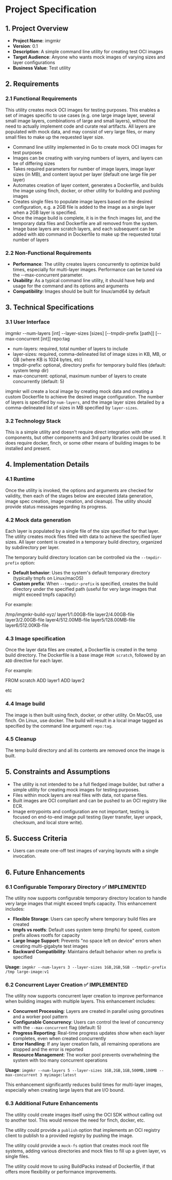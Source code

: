 # Project Specification

## 1. Project Overview

- **Project Name**: imgmkr
- **Version**: 0.1
- **Description**: A simple command line utility for creating test OCI images
- **Target Audience**: Anyone who wants mock images of varying sizes and layer configurations
- **Business Value**: Test utility

## 2. Requirements

### 2.1 Functional Requirements

This utility creates mock OCI images for testing purposes. This enables a set of images specific to use cases (e.g. one large image layer, several small image layers, combinations of large and small layers), without the need to actually implement code and curate real artifacts. All layers are populated with mock data, and may consist of very large files, or many small files to make up the requested layer size.

- Command line utility implemented in Go to create mock OCI images for test purposes
- Images can be creating with varying numbers of layers, and layers can be of differing sizes
- Takes required parameters for number of image layers, image layer sizes (in MB), and content layout per layer (default one large file per layer)
- Automates creation of layer content, generates a Dockerfile, and builds the image using finch, docker, or other utility for building and pushing images
- Creates single files to populate image layers based on the desired configuration, e.g. a 2GB file is added to the image as a single layer when a 2GB layer is specified.
- Once the image build is complete, it is in the finch images list, and the temporary data files and Dockerfile are all removed from the system.
- Image base layers are scratch layers, and each subsequent can be added with `ADD` command in Dockerfile to make up the requested total number of layers

### 2.2 Non-Functional Requirements

- **Performance**: The utility creates layers concurrently to optimize build times, especially for multi-layer images. Performance can be tuned via the --max-concurrent parameter.
- **Usability**: As a typical command line utility, it should have help and usage for the command and its options and arguments
- **Compatibility**: Images should be built for linux/amd64 by default

## 3. Technical Specifications

### 3.1 User Interface

imgmkr --num-layers [int] --layer-sizes [sizes] [--tmpdir-prefix [path]] [--max-concurrent [int]] repo:tag

- num-layers: required, total number of layers to include
- layer-sizes: required, comma-delineated list of image sizes in KB, MB, or GB (where KB is 1024 bytes, etc)
- tmpdir-prefix: optional, directory prefix for temporary build files (default: system temp dir)
- max-concurrent: optional, maximum number of layers to create concurrently (default: 5)

imgmkr will create a local image by creating mock data and creating a custom Dockerfile to achieve the desired image configuration. The number of layers is specified by `num-layers`, and the image layer sizes detailed by a comma-delineated list of sizes in MB specified by `layer-sizes`.

### 3.2 Technology Stack

This is a simple utility and doesn't require direct integration with other components, but other components and 3rd party libraries could be used. It does require docker, finch, or some other means of building images to be installed and present.

## 4. Implementation Details

### 4.1 Runtime

Once the utility is invoked, the options and arguments are checked for validity, then each of the stages below are executed (data generation, image spec creation, image creation, and cleanup). The utility should provide status messages regarding its progress.

### 4.2 Mock data generation

Each layer is populated by a single file of the size specified for that layer. The utility creates mock files filled with data to achieve the specified layer sizes. All layer content is created in a temporary build directory, organized by subdirectory per layer.

The temporary build directory location can be controlled via the `--tmpdir-prefix` option:

- **Default behavior**: Uses the system's default temporary directory (typically tmpfs on Linux/macOS)
- **Custom prefix**: When `--tmpdir-prefix` is specified, creates the build directory under the specified path (useful for very large images that might exceed tmpfs capacity)

For example:

/tmp/imgmkr-build-xyz/
layer1/1.00GB-file
layer2/4.00GB-file
layer3/2.00GB-file
layer4/512.00MB-file
layer5/128.00MB-file
layer6/512.00KB-file

### 4.3 Image specification

Once the layer data files are created, a Dockerfile is created in the temp build directory. The Dockerfile is a base image `FROM scratch`, followed by an `ADD` directive for each layer.

For example:

FROM scratch
ADD layer1
ADD layer2

etc

### 4.4 Image build

The image is then built using finch, docker, or other utility. On MacOS, use finch. On Linux, use docker. The build will result in a local image tagged as specified by the command line argument `repo:tag`.

### 4.5 Cleanup

The temp build directory and all its contents are removed once the image is built.

## 5. Constraints and Assumptions

- The utility is not intended to be a full fledged image builder, but rather a simple utility for creating mock images for testing purposes.
- Files within mock layers are real files with data, not sparse files.
- Built images are OCI compliant and can be pushed to an OCI registry like ECR.
- Image entrypoints and configuration are not important, testing is focused on end-to-end image pull testing (layer transfer, layer unpack, checksum, and local store write).

## 5. Success Criteria

- Users can create one-off test images of varying layouts with a single invocation.

## 6. Future Enhancements

### 6.1 Configurable Temporary Directory ✅ IMPLEMENTED

The utility now supports configurable temporary directory location to handle very large images that might exceed tmpfs capacity. This enhancement includes:

- **Flexible Storage**: Users can specify where temporary build files are created
- **tmpfs vs rootfs**: Default uses system temp (tmpfs) for speed, custom prefix allows rootfs for capacity
- **Large Image Support**: Prevents "no space left on device" errors when creating multi-gigabyte test images
- **Backward Compatibility**: Maintains default behavior when no prefix is specified

**Usage**: `imgmkr --num-layers 3 --layer-sizes 1GB,2GB,5GB --tmpdir-prefix /tmp large-image:v1`

### 6.2 Concurrent Layer Creation ✅ IMPLEMENTED

The utility now supports concurrent layer creation to improve performance when building images with multiple layers. This enhancement includes:

- **Concurrent Processing**: Layers are created in parallel using goroutines and a worker pool pattern
- **Configurable Concurrency**: Users can control the level of concurrency with the `--max-concurrent` flag (default: 5)
- **Progress Reporting**: Real-time progress updates show when each layer completes, even when created concurrently
- **Error Handling**: If any layer creation fails, all remaining operations are stopped and the error is reported
- **Resource Management**: The worker pool prevents overwhelming the system with too many concurrent operations

**Usage**: `imgmkr --num-layers 5 --layer-sizes 1GB,2GB,1GB,500MB,100MB --max-concurrent 3 myimage:latest`

This enhancement significantly reduces build times for multi-layer images, especially when creating large layers that are I/O bound.

### 6.3 Additional Future Enhancements

The utility could create images itself using the OCI SDK without calling out to another tool. This would remove the need for finch, docker, etc.

The utility could provide a `publish` option that implements an OCI registry client to publish to a provided registry by pushing the image.

The utility could provide a `mock-fs` option that creates mock root file systems, adding various directories and mock files to fill up a given layer, vs single files.

The utility could move to using BuildPacks instead of Dockerfile, if that offers more flexibility or performance improvements.
